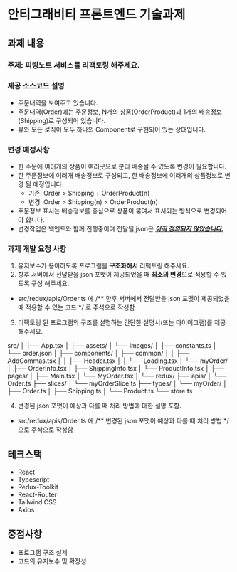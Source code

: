 # 안티그래비티 프론트엔드 기술과제

## 과제 내용

### 주제: 피팅노트 서비스를 리팩토링 해주세요.

### 제공 소스코드 설명

- 주문내역을 보여주고 있습니다.
- 주문내역(Order)에는 주문정보, N개의 상품(OrderProduct)과 1개의 배송정보(Shipping)로 구성되어 있습니다.
- 뷰와 모든 로직이 모두 하나의 Component로 구현되어 있는 상태입니다.

### 변경 예정사항

- 한 주문에 여러개의 상품이 여러곳으로 분리 배송될 수 있도록 변경이 필요합니다.
- 한 주문정보에 여러개 배송정보로 구성되고, 한 배송정보에 여러개의 상품정보로 변경 될 예정입니다.
  - 기존: Order > Shipping + OrderProduct(n)
  - 변경: Order > Shipping(n) > OrderProduct(n)
- 주문정보 표시는 배송정보를 중심으로 상품이 묶여서 표시되는 방식으로 변경되어야 합니다.
- 변경작업은 백엔드와 함께 진행중이며 전달될 json은 <u>**_아직 정의되지 않았습니다._**</u>

### 과제 개발 요청 사항

1. 유지보수가 용이하도록 프로그램을 **구조화해서** 리팩토링 해주세요.
2. 향후 서버에서 전달받을 json 포맷이 제공되었을 때 **최소의 변경**으로 적용할 수 있도록 구성 해주세요.
  - src/redux/apis/Order.ts 에 /** 향후 서버에서 전달받을 json 포맷이 제공되었을 때 적용할 수 있는 코드 */ 로 주석으로 작성함
3. 리팩토링 된 프로그램의 구조를 설명하는 간단한 설명서(또는 다이어그램)를 제공 해주세요.

src/
│
├── App.tsx
│
├── assets/
│   └── images/
│       ├── constants.ts
│       └── order.json
│
├── components/
│   ├── common/
│   │   ├── AddCommas.tsx
│   │   ├── Header.tsx
│   │   └── Loading.tsx
│   └── myOrder/
│       ├── OrderInfo.tsx
│       ├── ShippingInfo.tsx
│       └── ProductInfo.tsx
│
├── pages/
│   ├── Main.tsx
│   └── MyOrder.tsx
│
└── redux/
    ├── apis/
    │   └── Order.ts
    ├── slices/
    │   └── myOrderSlice.ts
    ├── types/
    │   └── myOrder/
    │       ├── Order.ts
    │       ├── Shipping.ts
    │       └── Product.ts
    └── store.ts
    
    
4. 변경된 json 포맷이 예상과 다를 때 처리 방법에 대한 설명 포함.
  - src/redux/apis/Order.ts 에 /** 변경된 json 포맷이 예상과 다를 때 처리 방법 */ 으로 주석으로 작성함

## 테크스택

- React
- Typescript
- Redux-Toolkit
- React-Router
- Tailwind CSS
- Axios

## 중점사항

- 프로그램 구조 설계
- 코드의 유지보수 및 확장성

